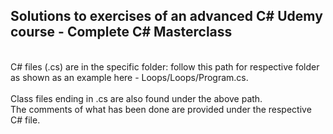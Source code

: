 ## Solutions to exercises of an advanced C# Udemy course - Complete C# Masterclass ##
 <br> C# files (.cs) are in the specific folder: follow this path for respective folder as shown as an example here - Loops/Loops/Program.cs. </br> 
 <br> Class files ending in .cs are also found under the above path. </br>
 The comments of what has been done are provided under the respective C# file. 

